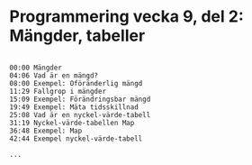 # Programmering vecka 9, del 2: Mängder, tabeller

```

00:00 Mängder
04:06 Vad är en mängd?
08:00 Exempel: Oföränderlig mängd
11:29 Fallgrop i mängder
15:09 Exempel: Förändringsbar mängd
19:49 Exempel: Mäta tidsskillnad
25:08 Vad är en nyckel-värde-tabell
31:19 Nyckel-värde-tabellen Map
36:48 Exempel: Map
42:44 Exempel nyckel-värde-tabell

...
